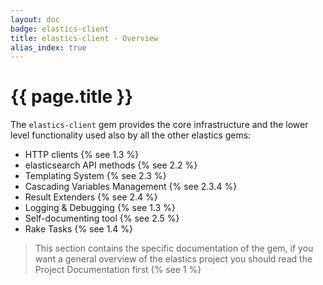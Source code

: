 ```yaml
---
layout: doc
badge: elastics-client
title: elastics-client - Overview
alias_index: true
---
```


# {{ page.title }}

The `elastics-client` gem provides the core infrastructure and the lower level functionality used also by all the other elastics gems:

* HTTP clients {% see 1.3 %}
* elasticsearch API methods {% see 2.2 %}
* Templating System {% see 2.3 %}
* Cascading Variables Management {% see 2.3.4 %}
* Result Extenders {% see 2.4 %}
* Logging & Debugging {% see 1.3 %}
* Self-documenting tool {% see 2.5 %}
* Rake Tasks {% see 1.4 %}

> This section contains the specific documentation of the gem, if you want a general overview of the elastics project you should read the Project Documentation first {% see 1 %}
